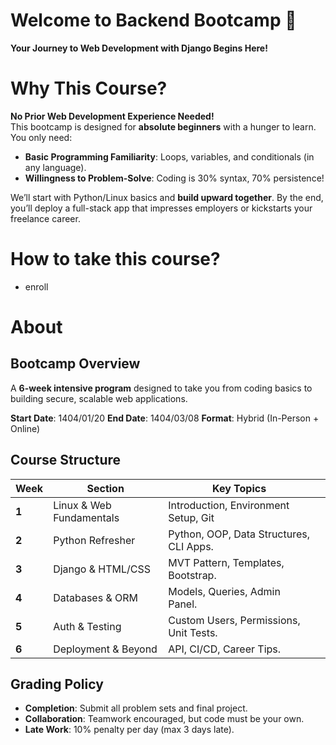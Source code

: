 
# Welcome to **Backend Bootcamp** 🚀  
**Your Journey to Web Development with Django Begins Here!**  


# Why This Course?
**No Prior Web Development Experience Needed!**  
This bootcamp is designed for **absolute beginners** with a hunger to learn. You only need:  
- **Basic Programming Familiarity**: Loops, variables, and conditionals (in any language).  
- **Willingness to Problem-Solve**: Coding is 30% syntax, 70% persistence!  

We’ll start with Python/Linux basics and **build upward together**. By the end, you’ll deploy a full-stack app that impresses employers or kickstarts your freelance career.

# How to take this course?

- enroll

# About
## Bootcamp Overview
A **6-week intensive program** designed to take you from coding basics to building secure, scalable web applications.  

**Start Date**: 1404/01/20
**End Date**: 1404/03/08
**Format**: Hybrid (In-Person + Online)

## Course Structure

| **Week** | **Section**              | **Key Topics**                          |     |
| -------- | ------------------------ | --------------------------------------- | --- |
| **1**    | Linux & Web Fundamentals | Introduction, Environment Setup, Git    |     |
| **2**    | Python Refresher         | Python, OOP, Data Structures, CLI Apps. |     |
| **3**    | Django & HTML/CSS        | MVT Pattern, Templates, Bootstrap.      |     |
| **4**    | Databases & ORM          | Models, Queries, Admin Panel.           |     |
| **5**    | Auth & Testing           | Custom Users, Permissions, Unit Tests.  |     |
| **6**    | Deployment & Beyond      | API, CI/CD, Career Tips.                |     |
## Grading Policy
- **Completion**: Submit all problem sets and final project.  
- **Collaboration**: Teamwork encouraged, but code must be your own.  
- **Late Work**: 10% penalty per day (max 3 days late).  
